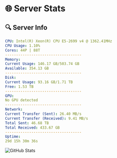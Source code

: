 # 🌐 Server Stats
## 🔍 Server Info
```yaml
CPU: Intel(R) Xeon(R) CPU E5-2699 v4 @ 1362.41MHz
CPU Usage: 1.10%
Cores: 44P | 88T
-----------------------------------
Memory:
Current Usage: 146.17 GB/503.74 GB
Available: 354.13 GB
-----------------------------------
Disk:
Current Usage: 93.16 GB/1.71 TB
Free: 1.53 TB
-----------------------------------
GPU:
No GPU detected
-----------------------------------
Network:
Current Transfer (Sent): 26.40 MB/s
Current Transfer (Received): 9.41 MB/s
Total Sent: 46.68 TB
Total Received: 433.67 GB
-----------------------------------
Uptime:
29d 15h 30m 36s
```
![GitHub Stats](https://img.shields.io/badge/Updated-2025-04-06_12:53:25-blue)